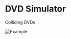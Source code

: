 # DVD Simulator
Colliding DVDs 

![Example](https://raw.githubusercontent.com/jimmyprior/dvd-simulator/main/images/example.gif)
